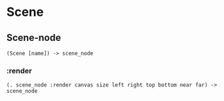 # Scene

## Scene-node

```code
(Scene [name]) -> scene_node
```

### :render

```code
(. scene_node :render canvas size left right top bottom near far) -> scene_node
```

